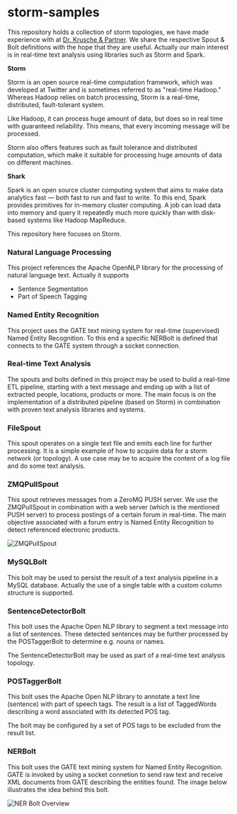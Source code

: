 storm-samples
=============

This repository holds a collection of storm topologies, we have made experience with at 
[Dr. Krusche & Partner](http://www.dr-kruscheundpartner.de). We share the respective Spout & Bolt 
definitions with the hope that they are useful. Actually our main interest is in real-time text analysis using libraries 
such as Storm and Spark.

**Storm**

Storm is an open source real-time computation framework, which was developed at Twitter and is sometimes referred 
to as "real-time Hadoop." Whereas Hadoop relies on batch processing, Storm is a real-time, distributed, fault-tolerant system. 

Like Hadoop, it can process huge amount of data, but does so in real time with guaranteed reliability. This means, that 
every incoming message will be processed. 

Storm also offers features such as fault tolerance and distributed computation, which make it suitable for processing 
huge amounts of data on different machines.

**Shark**

Spark is an open source cluster computing system that aims to make data analytics fast — both fast to run and fast to 
write. To this end, Spark provides primitives for in-memory cluster computing. A job can load data into memory and 
query it repeatedly much more quickly than with disk-based systems like Hadoop MapReduce.

This repository here focuses on Storm.

### Natural Language Processing
This project references the Apache OpenNLP library for the processing of natural language text. Actually it supports
* Sentence Segmentation
* Part of Speech Tagging


### Named Entity Recognition
This project uses the GATE text mining system for real-time (supervised) Named Entity Recognition. To this end a specific 
NERBolt is defined that connects to the GATE system through a socket connection.


### Real-time Text Analysis
The spouts and bolts defined in this project may be used to build a real-time ETL pipeline, starting with a text message and 
ending up with a list of extracted people, locations, products or more. The main focus is on the implementation of a distributed 
pipeline (based on Storm) in combination with proven text analysis libraries and systems.


### FileSpout
This spout operates on a single text file and emits each line for further processing. It is a simple example of how 
to acquire data for a storm network (or topology). A use case may be to acquire the content of a log file and do some 
text analysis.


### ZMQPullSpout
This spout retrieves messages from a ZeroMQ PUSH server. We use the ZMQPullSpout in combination with a web server 
(which is the mentioned PUSH server) to process postings of a certain forum in real-time. The main objective associated 
with a forum entry is Named Entity Recognition to detect referenced electronic products.

![ZMQPullSpout](https://raw.github.com/skrusche63/storm-samples/master/src/main/resources/ZMQPullSpout.png)


### MySQLBolt
This bolt may be used to persist the result of a text analysis pipeline in a MySQL database. Actually the use of a single table 
with a custom column structure is supported.


### SentenceDetectorBolt
This bolt uses the Apache Open NLP library to segment a text message into a list of sentences. These detected sentences may be 
further processed by the POSTaggerBolt to determine e.g. nouns or names.

The SentenceDetectorBolt may be used as part of a real-time text analysis topology.


### POSTaggerBolt
This bolt uses the Apache Open NLP library to annotate a text line (sentence) with part of speech tags. The result is a 
list of TaggedWords describing a word associated with its detected POS tag.

The bolt may be configured by a set of POS tags to be excluded from the result list.


### NERBolt
This bolt uses the GATE text mining system for Named Entity Recognition. GATE is invoked by using a socket connetion to 
send raw text and receive XML documents from GATE describing the entities found. The image below illustrates the idea behind 
this bolt.

![NER Bolt Overview](https://raw.github.com/skrusche63/storm-samples/master/src/main/resources/NERBolt.png)

